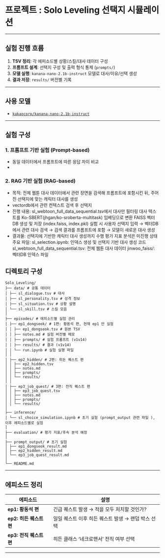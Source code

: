 
# 프로젝트 : Solo Leveling 선택지 시뮬레이션
---

##  실험 진행 흐름

1. **TSV 정리**: 각 에피소드별 상황/스킬/대사 데이터 구성
2. **프롬프트 설계**: 선택지 구성 및 출력 형식 통제 (`prompts/`)
3. **모델 실행**: `kanana-nano-2.1b-instruct` 모델로 대사/이유/선택 생성
4. **결과 저장**: `results/` 버전별 기록


---
## 사용 모델
- [`kakaocorp/kanana-nano-2.1b-instruct`](https://huggingface.co/kakaocorp/kanana-nano-2.1b-instruct)
---

## 실험 구성
### 1. 프롬프트 기반 실험 (Prompt-based)
- 동일 데이터에서 프롬프트에 따른 응답 차이 비교
- 
### 2. RAG 기반 실험 (RAG-based)
- 목적: 전체 웹툰 대사 데이터에서 관련 장면을 검색해 프롬프트에 포함시킨 뒤, 주어진 선택지에 맞는 캐릭터 대사를 생성
- vectordb에서 관련 컨텍스트 검색 후 선택지
- 진행 내용:
sl_webtoon_full_data_sequential.tsv에서 대사만 필터링
대사 텍스트를 Ko-SBERT(jhgan/ko-sroberta-multitask) 임베딩으로 변환
FAISS 벡터DB 생성 및 저장 (index.faiss, index.pkl)
실험 시 사용자 선택지 입력 → 벡터DB에서 관련 대사 검색 → 검색 결과를 프롬프트에 포함 → 모델이 새로운 대사 생성
- 결과물:
선택지에 기반한 캐릭터 대사 생성까지 수행
평가 지표 분석은 미진행 상태
주요 파일:
sl_selection.ipynb: 인덱스 생성 및 선택지 기반 대사 생성 코드
sl_webtoon_full_data_sequential.tsv: 전체 웹툰 대사 데이터
jinwoo_faiss/: 벡터DB 인덱스 파일

##  디렉토리 구성

```
Solo_Leveling/
├── data/ # 공통 데이터
│ ├── sl_dialogue.tsv # 대사
│ ├── sl_personality.tsv # 성격 정보
│ ├── sl_situation.tsv # 상황 설명
│ └── sl_skill.tsv # 스킬 모음
│
├── episodes/ # 에피소드별 실험 관리
│ ├── ep1_dongseok/ # 1편: 황동석 편, 현재 ep1 만 실험 
│ │ ├── ep1_dongseok.tsv # 원본 TSV
│ │ ├── notes.md # 실험 버전별 메모
│ │ ├── prompts/ # 실험 프롬프트 (v1v14)
│ │ ├── results/ # 결과 (v1v14)
│ │ └── run.ipynb # 실험 실행 파일
│ │
│ ├── ep2_hidden/ # 2편: 히든 퀘스트 편 
│ │ ├── ep2_hidden.tsv
│ │ ├── notes.md
│ │ ├── prompts/
│ │ └── results/
│ │
│ ├── ep3_job_quest/ # 3편: 전직 퀘스트 편
│ │ ├── ep3_job_quest.tsv
│ │ ├── notes.md
│ │ ├── prompts/
│ │ └── results/
│
├── inference/
│ └── sl_choice_simulation.ipynb # 초기 실험 (prompt_output 관련 파일 ), 이후 에피소드별로 실험
│
├── evaluation/ # 평가 지표/후속 분석 예정
│
├── prompt_output/ # 초기 실험 
│ ├── ep1_dongseok_result.md
│ ├── ep2_hidden_result.md
│ └── ep3_job_quest_result.md
│
└── README.md

```

---

## 에피소드 정리

| 에피소드 | 설명 |
|----------|------|
| **ep1: 황동석 편** | 긴급 퀘스트 발생 → 적을 모두 처치할 것인가? |
| **ep2: 히든 퀘스트 편** | 일일 퀘스트 이후 히든 퀘스트 발생 → 랜덤 박스 선택 |
| **ep3: 전직 퀘스트 편** | 히든 클래스 ‘네크로맨서’ 전직 여부 선택 |

---
